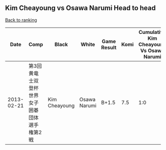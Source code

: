 ## Kim Cheayoung vs Osawa Narumi Head to head

[Back to ranking](../../index.md)




| **Date** | **Comp** | **Black** | **White** | **Game Result** | **Komi** | **Cumulative Kim Cheayoung Vs Osawa Narumi** | **Kim Cheayoung Streak** | **Osawa Narumi Streak** | 
| --- | --- | --- | --- | --- | --- | --- | --- | --- |
| 2013-02-21 | 第3回黄竜士双登杯世界女子囲碁団体選手権第2戦 | Kim Cheayoung | Osawa Narumi | B+1.5 | 7.5 | 1:0 | 1 | 0 |




